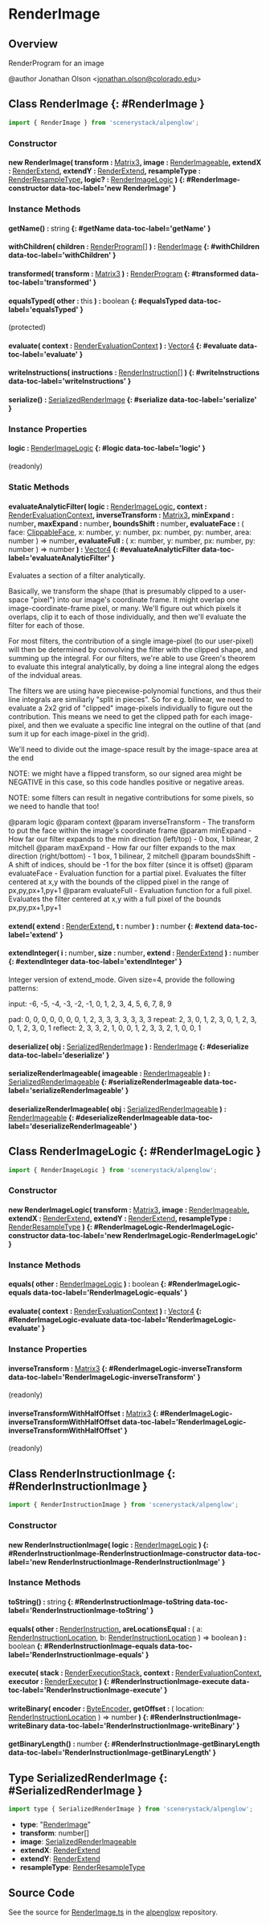 # RenderImage

## Overview

RenderProgram for an image

@author Jonathan Olson &lt;jonathan.olson@colorado.edu&gt;

## Class RenderImage {: #RenderImage }


```js
import { RenderImage } from 'scenerystack/alpenglow';
```
### Constructor

#### new RenderImage( transform : <span style="font-weight: 400;">[Matrix3](../dot/Matrix3.md)</span>, image : <span style="font-weight: 400;">[RenderImageable](../alpenglow/RenderImageable.md)</span>, extendX : <span style="font-weight: 400;">[RenderExtend](../alpenglow/RenderExtend.md)</span>, extendY : <span style="font-weight: 400;">[RenderExtend](../alpenglow/RenderExtend.md)</span>, resampleType : <span style="font-weight: 400;">[RenderResampleType](../alpenglow/RenderResampleType.md)</span>, logic? : <span style="font-weight: 400;">[RenderImageLogic](../alpenglow/RenderImage.md#RenderImageLogic)</span> ) {: #RenderImage-constructor data-toc-label='new RenderImage' }

### Instance Methods

#### getName() : <span style="font-weight: 400;"><span style="color: hsla(calc(var(--md-hue) + 180deg),80%,40%,1);">string</span></span> {: #getName data-toc-label='getName' }

#### withChildren( children : <span style="font-weight: 400;">[RenderProgram](../alpenglow/RenderProgram.md)[]</span> ) : <span style="font-weight: 400;">[RenderImage](../alpenglow/RenderImage.md)</span> {: #withChildren data-toc-label='withChildren' }

#### transformed( transform : <span style="font-weight: 400;">[Matrix3](../dot/Matrix3.md)</span> ) : <span style="font-weight: 400;">[RenderProgram](../alpenglow/RenderProgram.md)</span> {: #transformed data-toc-label='transformed' }

#### equalsTyped( other : <span style="font-weight: 400;"><span style="color: hsla(calc(var(--md-hue) + 180deg),80%,40%,1);">this</span></span> ) : <span style="font-weight: 400;"><span style="color: hsla(calc(var(--md-hue) + 180deg),80%,40%,1);">boolean</span></span> {: #equalsTyped data-toc-label='equalsTyped' }

(protected)

#### evaluate( context : <span style="font-weight: 400;">[RenderEvaluationContext](../alpenglow/RenderEvaluationContext.md)</span> ) : <span style="font-weight: 400;">[Vector4](../dot/Vector4.md)</span> {: #evaluate data-toc-label='evaluate' }

#### writeInstructions( instructions : <span style="font-weight: 400;">[RenderInstruction](../alpenglow/RenderInstruction.md)[]</span> ) {: #writeInstructions data-toc-label='writeInstructions' }

#### serialize() : <span style="font-weight: 400;">[SerializedRenderImage](../alpenglow/RenderImage.md#SerializedRenderImage)</span> {: #serialize data-toc-label='serialize' }

### Instance Properties

#### logic : <span style="font-weight: 400;">[RenderImageLogic](../alpenglow/RenderImage.md#RenderImageLogic)</span> {: #logic data-toc-label='logic' }

(readonly)

### Static Methods

#### evaluateAnalyticFilter( logic : <span style="font-weight: 400;">[RenderImageLogic](../alpenglow/RenderImage.md#RenderImageLogic)</span>, context : <span style="font-weight: 400;">[RenderEvaluationContext](../alpenglow/RenderEvaluationContext.md)</span>, inverseTransform : <span style="font-weight: 400;">[Matrix3](../dot/Matrix3.md)</span>, minExpand : <span style="font-weight: 400;"><span style="color: hsla(calc(var(--md-hue) + 180deg),80%,40%,1);">number</span></span>, maxExpand : <span style="font-weight: 400;"><span style="color: hsla(calc(var(--md-hue) + 180deg),80%,40%,1);">number</span></span>, boundsShift : <span style="font-weight: 400;"><span style="color: hsla(calc(var(--md-hue) + 180deg),80%,40%,1);">number</span></span>, evaluateFace : <span style="font-weight: 400;">( face: [ClippableFace](../alpenglow/ClippableFace.md), x: <span style="color: hsla(calc(var(--md-hue) + 180deg),80%,40%,1);">number</span>, y: <span style="color: hsla(calc(var(--md-hue) + 180deg),80%,40%,1);">number</span>, px: <span style="color: hsla(calc(var(--md-hue) + 180deg),80%,40%,1);">number</span>, py: <span style="color: hsla(calc(var(--md-hue) + 180deg),80%,40%,1);">number</span>, area: <span style="color: hsla(calc(var(--md-hue) + 180deg),80%,40%,1);">number</span> ) =&gt; <span style="color: hsla(calc(var(--md-hue) + 180deg),80%,40%,1);">number</span></span>, evaluateFull : <span style="font-weight: 400;">( x: <span style="color: hsla(calc(var(--md-hue) + 180deg),80%,40%,1);">number</span>, y: <span style="color: hsla(calc(var(--md-hue) + 180deg),80%,40%,1);">number</span>, px: <span style="color: hsla(calc(var(--md-hue) + 180deg),80%,40%,1);">number</span>, py: <span style="color: hsla(calc(var(--md-hue) + 180deg),80%,40%,1);">number</span> ) =&gt; <span style="color: hsla(calc(var(--md-hue) + 180deg),80%,40%,1);">number</span></span> ) : <span style="font-weight: 400;">[Vector4](../dot/Vector4.md)</span> {: #evaluateAnalyticFilter data-toc-label='evaluateAnalyticFilter' }

Evaluates a section of a filter analytically.

Basically, we transform the shape (that is presumably clipped to a user-space "pixel") into our image's
coordinate frame. It might overlap one image-coordinate-frame pixel, or many. We'll figure out which pixels it
overlaps, clip it to each of those individually, and then we'll evaluate the filter for each of those.

For most filters, the contribution of a single image-pixel (to our user-pixel) will then be determined by
convolving the filter with the clipped shape, and summing up the integral. For our filters, we're able to
use Green's theorem to evaluate this integral analytically, by doing a line integral along the edges of the
indvidual areas.

The filters we are using have piecewise-polynomial functions, and thus their line integrals are similiarly
"split in pieces". So for e.g. bilinear, we need to evaluate a 2x2 grid of "clipped" image-pixels individually to
figure out the contribution. This means we need to get the clipped path for each image-pixel, and then we evaluate
a specific line integral on the outline of that (and sum it up for each image-pixel in the grid).

We'll need to divide out the image-space result by the image-space area at the end

NOTE: we might have a flipped transform, so our signed area might be NEGATIVE in this case, so this code handles
positive or negative areas.

NOTE: some filters can result in negative contributions for some pixels, so we need to handle that too!

@param logic
@param context
@param inverseTransform - The transform to put the face within the image's coordinate frame
@param minExpand - How far our filter expands to the min direction (left/top) - 0 box, 1 bilinear, 2 mitchell
@param maxExpand - How far our filter expands to the max direction (right/bottom) - 1 box, 1 bilinear, 2 mitchell
@param boundsShift - A shift of indices, should be -1 for the box filter (since it is offset)
@param evaluateFace - Evaluation function for a partial pixel. Evaluates the filter centered at x,y with the
bounds of the clipped pixel in the range of px,py,px+1,py+1
@param evaluateFull - Evaluation function for a full pixel. Evaluates the filter centered at x,y with a full
pixel of the bounds px,py,px+1,py+1

#### extend( extend : <span style="font-weight: 400;">[RenderExtend](../alpenglow/RenderExtend.md)</span>, t : <span style="font-weight: 400;"><span style="color: hsla(calc(var(--md-hue) + 180deg),80%,40%,1);">number</span></span> ) : <span style="font-weight: 400;"><span style="color: hsla(calc(var(--md-hue) + 180deg),80%,40%,1);">number</span></span> {: #extend data-toc-label='extend' }

#### extendInteger( i : <span style="font-weight: 400;"><span style="color: hsla(calc(var(--md-hue) + 180deg),80%,40%,1);">number</span></span>, size : <span style="font-weight: 400;"><span style="color: hsla(calc(var(--md-hue) + 180deg),80%,40%,1);">number</span></span>, extend : <span style="font-weight: 400;">[RenderExtend](../alpenglow/RenderExtend.md)</span> ) : <span style="font-weight: 400;"><span style="color: hsla(calc(var(--md-hue) + 180deg),80%,40%,1);">number</span></span> {: #extendInteger data-toc-label='extendInteger' }

Integer version of extend_mode.
Given size=4, provide the following patterns:

input:  -6, -5, -4, -3, -2, -1, 0, 1, 2, 3, 4, 5, 6, 7, 8, 9

pad:     0,  0,  0,  0,  0,  0, 0, 1, 2, 3, 3, 3, 3, 3, 3, 3
repeat:  2,  3,  0,  1,  2,  3, 0, 1, 2, 3, 0, 1, 2, 3, 0, 1
reflect: 2,  3,  3,  2,  1,  0, 0, 1, 2, 3, 3, 2, 1, 0, 0, 1

#### deserialize( obj : <span style="font-weight: 400;">[SerializedRenderImage](../alpenglow/RenderImage.md#SerializedRenderImage)</span> ) : <span style="font-weight: 400;">[RenderImage](../alpenglow/RenderImage.md)</span> {: #deserialize data-toc-label='deserialize' }

#### serializeRenderImageable( imageable : <span style="font-weight: 400;">[RenderImageable](../alpenglow/RenderImageable.md)</span> ) : <span style="font-weight: 400;">[SerializedRenderImageable](../alpenglow/RenderImageable.md#SerializedRenderImageable)</span> {: #serializeRenderImageable data-toc-label='serializeRenderImageable' }

#### deserializeRenderImageable( obj : <span style="font-weight: 400;">[SerializedRenderImageable](../alpenglow/RenderImageable.md#SerializedRenderImageable)</span> ) : <span style="font-weight: 400;">[RenderImageable](../alpenglow/RenderImageable.md)</span> {: #deserializeRenderImageable data-toc-label='deserializeRenderImageable' }



## Class RenderImageLogic {: #RenderImageLogic }


```js
import { RenderImageLogic } from 'scenerystack/alpenglow';
```
### Constructor

#### new RenderImageLogic( transform : <span style="font-weight: 400;">[Matrix3](../dot/Matrix3.md)</span>, image : <span style="font-weight: 400;">[RenderImageable](../alpenglow/RenderImageable.md)</span>, extendX : <span style="font-weight: 400;">[RenderExtend](../alpenglow/RenderExtend.md)</span>, extendY : <span style="font-weight: 400;">[RenderExtend](../alpenglow/RenderExtend.md)</span>, resampleType : <span style="font-weight: 400;">[RenderResampleType](../alpenglow/RenderResampleType.md)</span> ) {: #RenderImageLogic-RenderImageLogic-constructor data-toc-label='new RenderImageLogic-RenderImageLogic' }

### Instance Methods

#### equals( other : <span style="font-weight: 400;">[RenderImageLogic](../alpenglow/RenderImage.md#RenderImageLogic)</span> ) : <span style="font-weight: 400;"><span style="color: hsla(calc(var(--md-hue) + 180deg),80%,40%,1);">boolean</span></span> {: #RenderImageLogic-equals data-toc-label='RenderImageLogic-equals' }

#### evaluate( context : <span style="font-weight: 400;">[RenderEvaluationContext](../alpenglow/RenderEvaluationContext.md)</span> ) : <span style="font-weight: 400;">[Vector4](../dot/Vector4.md)</span> {: #RenderImageLogic-evaluate data-toc-label='RenderImageLogic-evaluate' }

### Instance Properties

#### inverseTransform : <span style="font-weight: 400;">[Matrix3](../dot/Matrix3.md)</span> {: #RenderImageLogic-inverseTransform data-toc-label='RenderImageLogic-inverseTransform' }

(readonly)

#### inverseTransformWithHalfOffset : <span style="font-weight: 400;">[Matrix3](../dot/Matrix3.md)</span> {: #RenderImageLogic-inverseTransformWithHalfOffset data-toc-label='RenderImageLogic-inverseTransformWithHalfOffset' }

(readonly)



## Class RenderInstructionImage {: #RenderInstructionImage }


```js
import { RenderInstructionImage } from 'scenerystack/alpenglow';
```
### Constructor

#### new RenderInstructionImage( logic : <span style="font-weight: 400;">[RenderImageLogic](../alpenglow/RenderImage.md#RenderImageLogic)</span> ) {: #RenderInstructionImage-RenderInstructionImage-constructor data-toc-label='new RenderInstructionImage-RenderInstructionImage' }

### Instance Methods

#### toString() : <span style="font-weight: 400;"><span style="color: hsla(calc(var(--md-hue) + 180deg),80%,40%,1);">string</span></span> {: #RenderInstructionImage-toString data-toc-label='RenderInstructionImage-toString' }

#### equals( other : <span style="font-weight: 400;">[RenderInstruction](../alpenglow/RenderInstruction.md)</span>, areLocationsEqual : <span style="font-weight: 400;">( a: [RenderInstructionLocation](../alpenglow/RenderInstruction.md#RenderInstructionLocation), b: [RenderInstructionLocation](../alpenglow/RenderInstruction.md#RenderInstructionLocation) ) =&gt; <span style="color: hsla(calc(var(--md-hue) + 180deg),80%,40%,1);">boolean</span></span> ) : <span style="font-weight: 400;"><span style="color: hsla(calc(var(--md-hue) + 180deg),80%,40%,1);">boolean</span></span> {: #RenderInstructionImage-equals data-toc-label='RenderInstructionImage-equals' }

#### execute( stack : <span style="font-weight: 400;">[RenderExecutionStack](../alpenglow/RenderExecutionStack.md)</span>, context : <span style="font-weight: 400;">[RenderEvaluationContext](../alpenglow/RenderEvaluationContext.md)</span>, executor : <span style="font-weight: 400;">[RenderExecutor](../alpenglow/RenderExecutor.md)</span> ) {: #RenderInstructionImage-execute data-toc-label='RenderInstructionImage-execute' }

#### writeBinary( encoder : <span style="font-weight: 400;">[ByteEncoder](../alpenglow/ByteEncoder.md)</span>, getOffset : <span style="font-weight: 400;">( location: [RenderInstructionLocation](../alpenglow/RenderInstruction.md#RenderInstructionLocation) ) =&gt; <span style="color: hsla(calc(var(--md-hue) + 180deg),80%,40%,1);">number</span></span> ) {: #RenderInstructionImage-writeBinary data-toc-label='RenderInstructionImage-writeBinary' }

#### getBinaryLength() : <span style="font-weight: 400;"><span style="color: hsla(calc(var(--md-hue) + 180deg),80%,40%,1);">number</span></span> {: #RenderInstructionImage-getBinaryLength data-toc-label='RenderInstructionImage-getBinaryLength' }



## Type SerializedRenderImage {: #SerializedRenderImage }


```js
import type { SerializedRenderImage } from 'scenerystack/alpenglow';
```


- **type**: "[RenderImage](../alpenglow/RenderImage.md)"
- **transform**: <span style="color: hsla(calc(var(--md-hue) + 180deg),80%,40%,1);">number</span>[]
- **image**: [SerializedRenderImageable](../alpenglow/RenderImageable.md#SerializedRenderImageable)
- **extendX**: [RenderExtend](../alpenglow/RenderExtend.md)
- **extendY**: [RenderExtend](../alpenglow/RenderExtend.md)
- **resampleType**: [RenderResampleType](../alpenglow/RenderResampleType.md)




## Source Code

See the source for [RenderImage.ts](https://github.com/phetsims/alpenglow/blob/main/js/render-program/RenderImage.ts) in the [alpenglow](https://github.com/phetsims/alpenglow) repository.
